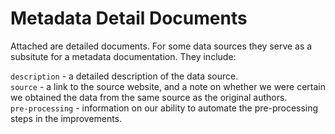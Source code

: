 # Metadata Detail Documents

Attached are detailed documents. For some data sources they serve as a subsitute for a metadata documentation. They include:

```description``` - a detailed description of the data source. <br>
```source``` - a link to the source website, and a note on whether we were certain we obtained the data from the same source as the original authors.<br>
```pre-processing``` - information on our ability to automate the pre-processing steps in the improvements.
